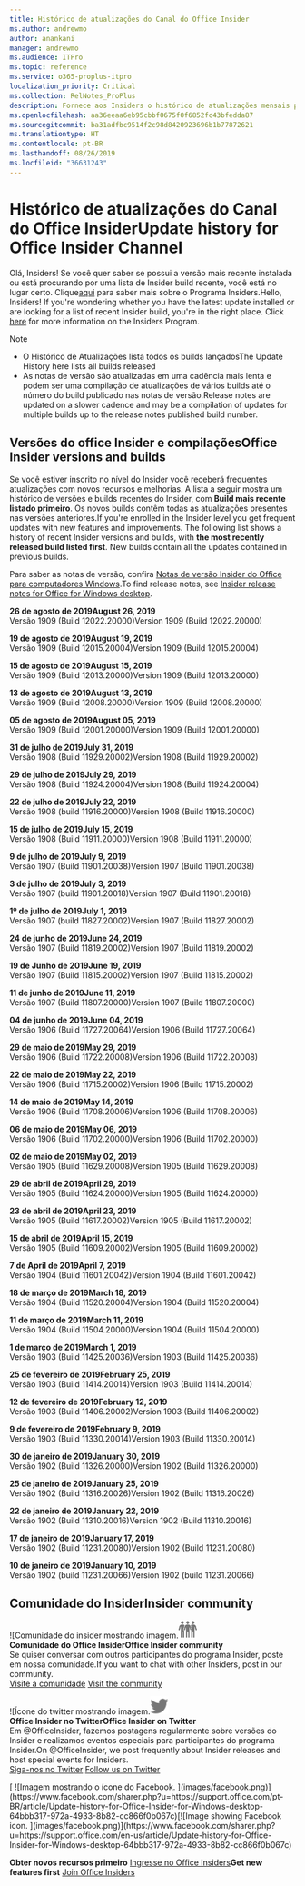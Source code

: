 ```yaml
---
title: Histórico de atualizações do Canal do Office Insider
ms.author: andrewmo
author: anankani
manager: andrewmo
ms.audience: ITPro
ms.topic: reference
ms.service: o365-proplus-itpro
localization_priority: Critical
ms.collection: RelNotes_ProPlus
description: Fornece aos Insiders o histórico de atualizações mensais para os lançamentos do Canal Mensal Insider – Modo Rápido para a área de trabalho do Windows
ms.openlocfilehash: aa36eeaa6eb95cbbf0675f0f6852fc43bfedda87
ms.sourcegitcommit: ba31adfbc9514f2c98d8420923696b1b77872621
ms.translationtype: HT
ms.contentlocale: pt-BR
ms.lasthandoff: 08/26/2019
ms.locfileid: "36631243"
---
```

# <a name="update-history-for-office-insider-channel"></a><span data-ttu-id="00eab-103">Histórico de atualizações do Canal do Office Insider</span><span class="sxs-lookup"><span data-stu-id="00eab-103">Update history for Office Insider Channel</span></span>

<span data-ttu-id="00eab-p101">Olá, Insiders! Se você quer saber se possui a versão mais recente instalada ou está procurando por uma lista de Insider build recente, você está no lugar certo. Clique[aqui](https://insider.office.com/) para saber mais sobre o Programa Insiders.</span><span class="sxs-lookup"><span data-stu-id="00eab-p101">Hello, Insiders! If you're wondering whether you have the latest update installed or are looking for a list of recent Insider build, you're in the right place. Click [here](https://insider.office.com/) for more information on the Insiders Program.</span></span>

> [!NOTE]
> - <span data-ttu-id="00eab-107">O Histórico de Atualizações lista todos os builds lançados</span><span class="sxs-lookup"><span data-stu-id="00eab-107">The Update History here lists all builds released</span></span>
> - <span data-ttu-id="00eab-108">As notas de versão são atualizadas em uma cadência mais lenta e podem ser uma compilação de atualizações de vários builds até o número do build publicado nas notas de versão.</span><span class="sxs-lookup"><span data-stu-id="00eab-108">Release notes are updated on a slower cadence and may be a compilation of updates for multiple builds up to the release notes published build number.</span></span>



## <a name="office-insider-versions-and-builds"></a><span data-ttu-id="00eab-109">Versões do office Insider e compilações</span><span class="sxs-lookup"><span data-stu-id="00eab-109">Office Insider versions and builds</span></span>

<span data-ttu-id="00eab-p102">Se você estiver inscrito no nível do Insider você receberá frequentes atualizações com novos recursos e melhorias. A lista a seguir mostra um histórico de versões e builds recentes do Insider, com **Build mais recente listado primeiro**. Os novos builds contêm todas as atualizações presentes nas versões anteriores.</span><span class="sxs-lookup"><span data-stu-id="00eab-p102">If you're enrolled in the Insider level you get frequent updates with new features and improvements. The following list shows a history of recent Insider versions and builds, with **the most recently released build listed first**. New builds contain all the updates contained in previous builds.</span></span> 

<span data-ttu-id="00eab-113">Para saber as notas de versão, confira [Notas de versão Insider do Office para computadores Windows](https://docs.microsoft.com/pt-BR/OfficeUpdates/release-notes-office-insider).</span><span class="sxs-lookup"><span data-stu-id="00eab-113">To find release notes, see [Insider release notes for Office for Windows desktop](https://docs.microsoft.com/en-us/OfficeUpdates/release-notes-office-insider).</span></span>

[//]: # (NÃO REMOVA)

<span data-ttu-id="00eab-115">**26 de agosto de 2019**</span><span class="sxs-lookup"><span data-stu-id="00eab-115">**August 26, 2019**</span></span><br/>
<span data-ttu-id="00eab-116">Versão 1909 (Build 12022.20000)</span><span class="sxs-lookup"><span data-stu-id="00eab-116">Version 1909 (Build 12022.20000)</span></span><br/>

<span data-ttu-id="00eab-117">**19 de agosto de 2019**</span><span class="sxs-lookup"><span data-stu-id="00eab-117">**August 19, 2019**</span></span><br/>
<span data-ttu-id="00eab-118">Versão 1909 (Build 12015.20004)</span><span class="sxs-lookup"><span data-stu-id="00eab-118">Version 1909 (Build 12015.20004)</span></span><br/>

<span data-ttu-id="00eab-119">**15 de agosto de 2019**</span><span class="sxs-lookup"><span data-stu-id="00eab-119">**August 15, 2019**</span></span><br/>
<span data-ttu-id="00eab-120">Versão 1909 (Build 12013.20000)</span><span class="sxs-lookup"><span data-stu-id="00eab-120">Version 1909 (Build 12013.20000)</span></span><br/>

<span data-ttu-id="00eab-121">**13 de agosto de 2019**</span><span class="sxs-lookup"><span data-stu-id="00eab-121">**August 13, 2019**</span></span><br/>
<span data-ttu-id="00eab-122">Versão 1909 (Build 12008.20000)</span><span class="sxs-lookup"><span data-stu-id="00eab-122">Version 1909 (Build 12008.20000)</span></span><br/>

<span data-ttu-id="00eab-123">**05 de agosto de 2019**</span><span class="sxs-lookup"><span data-stu-id="00eab-123">**August 05, 2019**</span></span><br/>
<span data-ttu-id="00eab-124">Versão 1909 (Build 12001.20000)</span><span class="sxs-lookup"><span data-stu-id="00eab-124">Version 1909 (Build 12001.20000)</span></span><br/>

<span data-ttu-id="00eab-125">**31 de julho de 2019**</span><span class="sxs-lookup"><span data-stu-id="00eab-125">**July 31, 2019**</span></span><br/>
<span data-ttu-id="00eab-126">Versão 1908 (Build 11929.20002)</span><span class="sxs-lookup"><span data-stu-id="00eab-126">Version 1908 (Build 11929.20002)</span></span><br/>

<span data-ttu-id="00eab-127">**29 de julho de 2019**</span><span class="sxs-lookup"><span data-stu-id="00eab-127">**July 29, 2019**</span></span><br/>
<span data-ttu-id="00eab-128">Versão 1908 (Build 11924.20004)</span><span class="sxs-lookup"><span data-stu-id="00eab-128">Version 1908 (Build 11924.20004)</span></span><br/>

<span data-ttu-id="00eab-129">**22 de julho de 2019**</span><span class="sxs-lookup"><span data-stu-id="00eab-129">**July 22, 2019**</span></span><br/>
<span data-ttu-id="00eab-130">Versão 1908 (build 11916.20000)</span><span class="sxs-lookup"><span data-stu-id="00eab-130">Version 1908 (Build 11916.20000)</span></span><br/>

<span data-ttu-id="00eab-131">**15 de julho de 2019**</span><span class="sxs-lookup"><span data-stu-id="00eab-131">**July 15, 2019**</span></span><br/>
<span data-ttu-id="00eab-132">Versão 1908 (Build 11911.20000)</span><span class="sxs-lookup"><span data-stu-id="00eab-132">Version 1908 (Build 11911.20000)</span></span><br/>

<span data-ttu-id="00eab-133">**9 de julho de 2019**</span><span class="sxs-lookup"><span data-stu-id="00eab-133">**July 9, 2019**</span></span><br/>
<span data-ttu-id="00eab-134">Versão 1907 (Build 11901.20038)</span><span class="sxs-lookup"><span data-stu-id="00eab-134">Version 1907 (Build 11901.20038)</span></span><br/>

<span data-ttu-id="00eab-135">**3 de julho de 2019**</span><span class="sxs-lookup"><span data-stu-id="00eab-135">**July 3, 2019**</span></span><br/>
<span data-ttu-id="00eab-136">Versão 1907 (build 11901.20018)</span><span class="sxs-lookup"><span data-stu-id="00eab-136">Version 1907 (Build 11901.20018)</span></span><br/>

<span data-ttu-id="00eab-137">**1º de julho de 2019**</span><span class="sxs-lookup"><span data-stu-id="00eab-137">**July 1, 2019**</span></span><br/>
<span data-ttu-id="00eab-138">Versão 1907 (build 11827.20002)</span><span class="sxs-lookup"><span data-stu-id="00eab-138">Version 1907 (Build 11827.20002)</span></span><br/>

<span data-ttu-id="00eab-139">**24 de junho de 2019**</span><span class="sxs-lookup"><span data-stu-id="00eab-139">**June 24, 2019**</span></span><br/>
<span data-ttu-id="00eab-140">Versão 1907 (Build 11819.20002)</span><span class="sxs-lookup"><span data-stu-id="00eab-140">Version 1907 (Build 11819.20002)</span></span><br/>

<span data-ttu-id="00eab-141">**19 de Junho de 2019**</span><span class="sxs-lookup"><span data-stu-id="00eab-141">**June 19, 2019**</span></span><br/>
<span data-ttu-id="00eab-142">Versão 1907 (Build 11815.20002)</span><span class="sxs-lookup"><span data-stu-id="00eab-142">Version 1907 (Build 11815.20002)</span></span><br/>

<span data-ttu-id="00eab-143">**11 de junho de 2019**</span><span class="sxs-lookup"><span data-stu-id="00eab-143">**June 11, 2019**</span></span><br/>
<span data-ttu-id="00eab-144">Versão 1907 (Build 11807.20000)</span><span class="sxs-lookup"><span data-stu-id="00eab-144">Version 1907 (Build 11807.20000)</span></span><br/>

<span data-ttu-id="00eab-145">**04 de junho de 2019**</span><span class="sxs-lookup"><span data-stu-id="00eab-145">**June 04, 2019**</span></span><br/>
<span data-ttu-id="00eab-146">Versão 1906 (Build 11727.20064)</span><span class="sxs-lookup"><span data-stu-id="00eab-146">Version 1906 (Build 11727.20064)</span></span><br/>


<span data-ttu-id="00eab-147">**29 de maio de 2019**</span><span class="sxs-lookup"><span data-stu-id="00eab-147">**May 29, 2019**</span></span><br/>
<span data-ttu-id="00eab-148">Versão 1906 (Build 11722.20008)</span><span class="sxs-lookup"><span data-stu-id="00eab-148">Version 1906 (Build 11722.20008)</span></span><br/>

<span data-ttu-id="00eab-149">**22 de maio de 2019**</span><span class="sxs-lookup"><span data-stu-id="00eab-149">**May 22, 2019**</span></span><br/> <span data-ttu-id="00eab-150">Versão 1906 (Build 11715.20002)</span><span class="sxs-lookup"><span data-stu-id="00eab-150">Version 1906 (Build 11715.20002)</span></span><br/> 

<span data-ttu-id="00eab-151">**14 de maio de 2019**</span><span class="sxs-lookup"><span data-stu-id="00eab-151">**May 14, 2019**</span></span><br/> <span data-ttu-id="00eab-152">Versão 1906 (Build 11708.20006)</span><span class="sxs-lookup"><span data-stu-id="00eab-152">Version 1906 (Build 11708.20006)</span></span><br/>

<span data-ttu-id="00eab-153">**06 de maio de 2019**</span><span class="sxs-lookup"><span data-stu-id="00eab-153">**May 06, 2019**</span></span><br/>
<span data-ttu-id="00eab-154">Versão 1906 (Build 11702.20000)</span><span class="sxs-lookup"><span data-stu-id="00eab-154">Version 1906 (Build 11702.20000)</span></span><br/>

<span data-ttu-id="00eab-155">**02 de maio de 2019**</span><span class="sxs-lookup"><span data-stu-id="00eab-155">**May 02, 2019**</span></span><br/>
<span data-ttu-id="00eab-156">Versão 1905 (Build 11629.20008)</span><span class="sxs-lookup"><span data-stu-id="00eab-156">Version 1905 (Build 11629.20008)</span></span><br/>

<span data-ttu-id="00eab-157">**29 de abril de 2019**</span><span class="sxs-lookup"><span data-stu-id="00eab-157">**April 29, 2019**</span></span><br/>
<span data-ttu-id="00eab-158">Versão 1905 (Build 11624.20000)</span><span class="sxs-lookup"><span data-stu-id="00eab-158">Version 1905 (Build 11624.20000)</span></span><br/>

<span data-ttu-id="00eab-159">**23 de abril de 2019**</span><span class="sxs-lookup"><span data-stu-id="00eab-159">**April 23, 2019**</span></span><br/> <span data-ttu-id="00eab-160">Versão 1905 (Build 11617.20002)</span><span class="sxs-lookup"><span data-stu-id="00eab-160">Version 1905 (Build 11617.20002)</span></span><br/>

<span data-ttu-id="00eab-161">**15 de abril de 2019**</span><span class="sxs-lookup"><span data-stu-id="00eab-161">**April 15, 2019**</span></span><br/> <span data-ttu-id="00eab-162">Versão 1905 (Build 11609.20002)</span><span class="sxs-lookup"><span data-stu-id="00eab-162">Version 1905 (Build 11609.20002)</span></span><br/>

<span data-ttu-id="00eab-163">**7 de April de 2019**</span><span class="sxs-lookup"><span data-stu-id="00eab-163">**April 7, 2019**</span></span><br/> <span data-ttu-id="00eab-164">Versão 1904 (Build 11601.20042)</span><span class="sxs-lookup"><span data-stu-id="00eab-164">Version 1904 (Build 11601.20042)</span></span><br/>

<span data-ttu-id="00eab-165">**18 de março de 2019**</span><span class="sxs-lookup"><span data-stu-id="00eab-165">**March 18, 2019**</span></span><br/> <span data-ttu-id="00eab-166">Versão 1904 (Build 11520.20004)</span><span class="sxs-lookup"><span data-stu-id="00eab-166">Version 1904 (Build 11520.20004)</span></span><br/>

<span data-ttu-id="00eab-167">**11 de março de 2019**</span><span class="sxs-lookup"><span data-stu-id="00eab-167">**March 11, 2019**</span></span><br/> <span data-ttu-id="00eab-168">Versão 1904 (Build 11504.20000)</span><span class="sxs-lookup"><span data-stu-id="00eab-168">Version 1904 (Build 11504.20000)</span></span><br/>

<span data-ttu-id="00eab-169">**1 de março de 2019**</span><span class="sxs-lookup"><span data-stu-id="00eab-169">**March 1, 2019**</span></span><br/> <span data-ttu-id="00eab-170">Versão 1903 (Build 11425.20036)</span><span class="sxs-lookup"><span data-stu-id="00eab-170">Version 1903 (Build 11425.20036)</span></span><br/> 

<span data-ttu-id="00eab-171">**25 de fevereiro de 2019**</span><span class="sxs-lookup"><span data-stu-id="00eab-171">**February 25, 2019**</span></span><br/> <span data-ttu-id="00eab-172">Versão 1903 (Build 11414.20014)</span><span class="sxs-lookup"><span data-stu-id="00eab-172">Version 1903 (Build 11414.20014)</span></span><br/> 

<span data-ttu-id="00eab-173">**12 de fevereiro de 2019**</span><span class="sxs-lookup"><span data-stu-id="00eab-173">**February 12, 2019**</span></span><br/> <span data-ttu-id="00eab-174">Versão 1903 (Build 11406.20002)</span><span class="sxs-lookup"><span data-stu-id="00eab-174">Version 1903 (Build 11406.20002)</span></span><br/> 

<span data-ttu-id="00eab-175">**9 de fevereiro de 2019**</span><span class="sxs-lookup"><span data-stu-id="00eab-175">**February 9, 2019**</span></span><br/> <span data-ttu-id="00eab-176">Versão 1903 (Build 11330.20014)</span><span class="sxs-lookup"><span data-stu-id="00eab-176">Version 1903 (Build 11330.20014)</span></span><br/> 

<span data-ttu-id="00eab-177">**30 de janeiro de 2019**</span><span class="sxs-lookup"><span data-stu-id="00eab-177">**January 30, 2019**</span></span><br/> <span data-ttu-id="00eab-178">Versão 1902 (Build 11326.20000)</span><span class="sxs-lookup"><span data-stu-id="00eab-178">Version 1902 (Build 11326.20000)</span></span><br/> 

<span data-ttu-id="00eab-179">**25 de janeiro de 2019**</span><span class="sxs-lookup"><span data-stu-id="00eab-179">**January 25, 2019**</span></span><br/> <span data-ttu-id="00eab-180">Versão 1902 (Build 11316.20026)</span><span class="sxs-lookup"><span data-stu-id="00eab-180">Version 1902 (Build 11316.20026)</span></span><br/> 

<span data-ttu-id="00eab-181">**22 de janeiro de 2019**</span><span class="sxs-lookup"><span data-stu-id="00eab-181">**January 22, 2019**</span></span><br/> <span data-ttu-id="00eab-182">Versão 1902 (Build 11310.20016)</span><span class="sxs-lookup"><span data-stu-id="00eab-182">Version 1902 (Build 11310.20016)</span></span><br/> 

<span data-ttu-id="00eab-183">**17 de janeiro de 2019**</span><span class="sxs-lookup"><span data-stu-id="00eab-183">**January 17, 2019**</span></span><br/> <span data-ttu-id="00eab-184">Versão 1902 (Build 11231.20080)</span><span class="sxs-lookup"><span data-stu-id="00eab-184">Version 1902 (Build 11231.20080)</span></span><br/>

<span data-ttu-id="00eab-185">**10 de janeiro de 2019**</span><span class="sxs-lookup"><span data-stu-id="00eab-185">**January 10, 2019**</span></span><br/> <span data-ttu-id="00eab-186">Versão 1902 (build 11231.20066)</span><span class="sxs-lookup"><span data-stu-id="00eab-186">Version 1902 (build 11231.20066)</span></span><br/> 


## <a name="insider-community"></a><span data-ttu-id="00eab-187">Comunidade do Insider</span><span class="sxs-lookup"><span data-stu-id="00eab-187">Insider community</span></span>

<span data-ttu-id="00eab-188">![Comunidade do insider mostrando imagem.</span><span class="sxs-lookup"><span data-stu-id="00eab-188">![Image showing insider community.</span></span> ](images/insidercommunity.png) <br/>
<span data-ttu-id="00eab-189">**Comunidade do Office Insider**</span><span class="sxs-lookup"><span data-stu-id="00eab-189">**Office Insider community**</span></span><br/> <span data-ttu-id="00eab-190">Se quiser conversar com outros participantes do programa Insider, poste em nossa comunidade.</span><span class="sxs-lookup"><span data-stu-id="00eab-190">If you want to chat with other Insiders, post in our community.</span></span><br/><span data-ttu-id="00eab-191"> 
[Visite a comunidade](https://go.microsoft.com/fwlink/?linkid=843493)</span><span class="sxs-lookup"><span data-stu-id="00eab-191"> 
[Visit the community](https://go.microsoft.com/fwlink/?linkid=843493)</span></span><br/> 

<span data-ttu-id="00eab-192">![Ícone do twitter mostrando imagem.</span><span class="sxs-lookup"><span data-stu-id="00eab-192">![Image showing twitter icon.</span></span> ](images/twitter.png)<br/>
<span data-ttu-id="00eab-193">**Office Insider no Twitter**</span><span class="sxs-lookup"><span data-stu-id="00eab-193">**Office Insider on Twitter**</span></span><br/> <span data-ttu-id="00eab-194">Em @OfficeInsider, fazemos postagens regularmente sobre versões do Insider e realizamos eventos especiais para participantes do programa Insider.</span><span class="sxs-lookup"><span data-stu-id="00eab-194">On @OfficeInsider, we post frequently about Insider releases and host special events for Insiders.</span></span><br/><span data-ttu-id="00eab-195"> 
[Siga-nos no Twitter](https://go.microsoft.com/fwlink/?linkid=717717)</span><span class="sxs-lookup"><span data-stu-id="00eab-195"> 
[Follow us on Twitter](https://go.microsoft.com/fwlink/?linkid=717717)</span></span><br/> 

<span data-ttu-id="00eab-196">
  [
  ![Imagem mostrando o ícone do Facebook. ](images/facebook.png)](https://www.facebook.com/sharer.php?u=https://support.office.com/pt-BR/article/Update-history-for-Office-Insider-for-Windows-desktop-64bbb317-972a-4933-8b82-cc866f0b067c)</span><span class="sxs-lookup"><span data-stu-id="00eab-196">[![Image showing Facebook icon. ](images/facebook.png)](https://www.facebook.com/sharer.php?u=https://support.office.com/en-us/article/Update-history-for-Office-Insider-for-Windows-desktop-64bbb317-972a-4933-8b82-cc866f0b067c)</span></span>


<span data-ttu-id="00eab-197">**Obter novos recursos primeiro**
[Ingresse no Office Insiders](https://insider.office.com/)</span><span class="sxs-lookup"><span data-stu-id="00eab-197">**Get new features first**
[Join Office Insiders](https://insider.office.com/)</span></span>